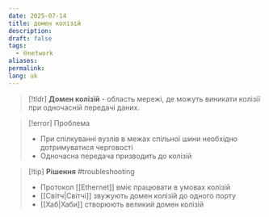 ```yaml
---
date: 2025-07-14
title: домен колізій
description: 
draft: false
tags:
  - 🌐network
aliases: 
permalink: 
lang: uk
---
```


> [!tldr]
> **Домен колізій** - область мережі, де можуть виникати колізії при одночасній передачі даних.

> [!error] Проблема
> - При спілкуванні вузлів в межах спільної шини необхідно дотримуватися черговості
> - Одночасна передача призводить до колізій

> [!tip] **Рішення** #troubleshooting 
> - Протокол [[Ethernet]] вміє працювати в умовах колізій
> - [[Світч|Світчі]] звужують домен колізій до одного порту
> - [[Хаб|Хаби]] створюють великий домен колізій


